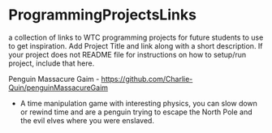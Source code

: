 # ProgrammingProjectsLinks
a collection of links to WTC programming projects for future students to use to get inspiration. Add Project Title and link along with a short description.  If your project does not README file for instructions on how to setup/run project, include that here.

Penguin Massacure Gaim - https://github.com/Charlie-Quin/penguinMassacureGaim
  - A time manipulation game with interesting physics, you can slow down or rewind time and are a penguin trying to escape the North Pole and the evil elves where you were enslaved.

